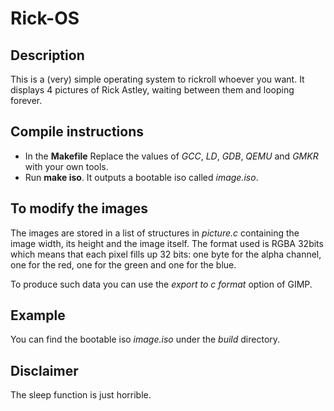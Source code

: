 # Rick-OS

## Description
This is a (very) simple operating system to rickroll whoever you want. It displays 4 pictures of Rick Astley, waiting between them and looping forever.

## Compile instructions
* In the **Makefile** Replace the values of *GCC*, *LD*, *GDB*, *QEMU* and *GMKR* with your own tools.
* Run **make iso**.
It outputs a bootable iso called *image.iso*.

## To modify the images
The images are stored in a list of structures in *picture.c* containing the image width, its height and the image itself. The format used is RGBA 32bits which means that each pixel fills up 32 bits: one byte for the alpha channel, one for the red, one for the green and one for the blue.

To produce such data you can use the *export to c format* option of GIMP.

## Example
You can find the bootable iso *image.iso* under the *build* directory.

## Disclaimer
The sleep function is just horrible.


